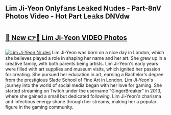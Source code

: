 ## Lim Ji-Yeon Onlyf𝚊ns Le𝚊ked N𝚞des - Part-8nV Photos Video - Hot Part Le𝚊ks DNVdw

# <h2><a href="http://ac48756.deff.icu/?id=Lim+Ji-Yeon">🔗 New 👉🔴 Lim Ji-Yeon VIDEO Photos</a></h2>

[![Lim Ji-Yeon N𝚞des](https://i.imgur.com/rIISA9y.gif)](http://ac48756.deff.icu/?id=Lim+Ji-Yeon)
Lim Ji-Yeon was born on a nice day in London, which she believes played a role in shaping her name and her art. She grew up in a creative family, with both parents being artists. Lim Ji-Yeon's early years were filled with art supplies and museum visits, which ignited her passion for creating. She pursued her education in art, earning a Bachelor's degree from the prestigious Slade School of Fine Art in London. Lim Ji-Yeon's journey into the world of social media began with her love for gaming. She started streaming on Twitch under the username "GingerBreaker" in 2013, where she gained a small but dedicated following. Lim Ji-Yeon's charisma and infectious energy shone through her streams, making her a popular figure in the gaming community.
